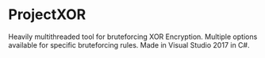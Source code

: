 # ProjectXOR
Heavily multithreaded tool for bruteforcing XOR Encryption. Multiple options available for specific bruteforcing rules. Made in Visual Studio 2017 in C#.
